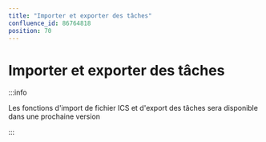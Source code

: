 ```yaml
---
title: "Importer et exporter des tâches"
confluence_id: 86764818
position: 70
---
```

# Importer et exporter des tâches


:::info

Les fonctions d'import de fichier ICS et d'export des tâches sera disponible dans une prochaine version

:::

